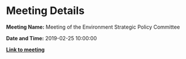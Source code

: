 # Meeting Details

**Meeting Name:** Meeting of the Environment Strategic Policy Committee

**Date and Time:** 2019-02-25 10:00:00

**<a href="https://www.limerick.ie/council/whats-on/meeting-environment-strategic-policy-committee-3" target="_blank">Link to meeting</a>**
